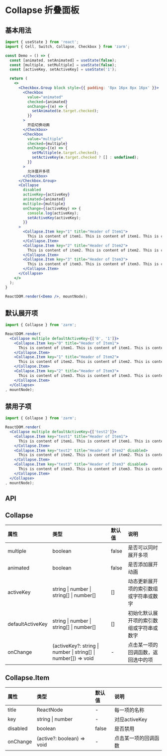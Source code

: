 # Collapse 折叠面板



## 基本用法
```jsx
import { useState } from 'react';
import { Cell, Switch, Collapse, Checkbox } from 'zarm';

const Demo = () => {
  const [animated, setAnimated] = useState(false);
  const [multiple, setMultiple] = useState(false);
  const [activeKey, setActiveKey] = useState('1');

  return (
    <>
      <Checkbox.Group block style={{ padding: '8px 16px 8px 16px' }}>
        <Checkbox
          value="animated"
          checked={animated}
          onChange={(e) => {
            setAnimated(e.target.checked);
          }}
        >
          开启切换动画
        </Checkbox>
        <Checkbox
          value="multiple"
          checked={multiple}
          onChange={(e) => {
            setMultiple(e.target.checked);
            setActiveKey(e.target.checked ? [] : undefined);
          }}
        >
          允许展开多项
        </Checkbox>
      </Checkbox.Group>
      <Collapse
        disabled
        activeKey={activeKey}
        animated={animated}
        multiple={multiple}
        onChange={(activeKey) => {
          console.log(activeKey);
          setActiveKey(activeKey);
        }}
      >
        <Collapse.Item key="1" title="Header of Item1">
          This is content of item1. This is content of item1. This is content of item1.
        </Collapse.Item>
        <Collapse.Item key="2" title="Header of Item2">
          This is content of item2. This is content of item2. This is content of item2.
        </Collapse.Item>
        <Collapse.Item key="3" title="Header of Item3">
          This is content of item3. This is content of item3. This is content of item3.
        </Collapse.Item>
      </Collapse>
    </>
  );
}

ReactDOM.render(<Demo />, mountNode);
```



## 默认展开项
```jsx
import { Collapse } from 'zarm';

ReactDOM.render(
  <Collapse multiple defaultActiveKey={['0', '1']}>
    <Collapse.Item key="0" title="Header of Item1">
      This is content of item1. This is content of item1. This is content of item1.
    </Collapse.Item>
    <Collapse.Item key="1" title="Header of Item2">
      This is content of item2. This is content of item2. This is content of item2.
    </Collapse.Item>
    <Collapse.Item key="2" title="Header of Item3">
      This is content of item3. This is content of item3. This is content of item3.
    </Collapse.Item>
  </Collapse>
, mountNode);
```



## 禁用子项
```jsx
import { Collapse } from 'zarm';

ReactDOM.render(
  <Collapse multiple defaultActiveKey={['test2']}>
    <Collapse.Item key="test1" title="Header of Item1">
      This is content of item1. This is content of item1. This is content of item1.
    </Collapse.Item>
    <Collapse.Item key="test2" title="Header of Item2" disabled>
      This is content of item2. This is content of item2. This is content of item2.
    </Collapse.Item>
    <Collapse.Item key="test3" title="Header of Item3" disabled>
      This is content of item3. This is content of item3. This is content of item3.
    </Collapse.Item>
  </Collapse>
, mountNode);
```



## API

## Collapse
| 属性 | 类型 | 默认值 | 说明 |
| :--- | :--- | :--- | :--- |
| multiple | boolean | false | 是否可以同时展开多项 |
| animated | boolean | false | 是否添加展开动画 |
| activeKey | string \| number \| string[] \| number[] | [] | 动态更新展开项的索引数组或字符串或数字 |
| defaultActiveKey | string \| number \| string[] \| number[] | [] | 初始化默认展开项的索引数组或字符串或数字 |
| onChange | (activeKey?: string \| number \| string[] \| number[]) => void | - | 点击某一项的回调函数，返回选中的项 |

## Collapse.Item
| 属性 | 类型 | 默认值 | 说明 |
| :--- | :--- | :--- | :--- |
| title | ReactNode | - | 每一项的名称 |
| key | string \| number | - | 对应activeKey |
| disabled | boolean | false | 是否禁用 |
| onChange | (active?: boolean) => void | - | 点击某一项的回调函数 |
